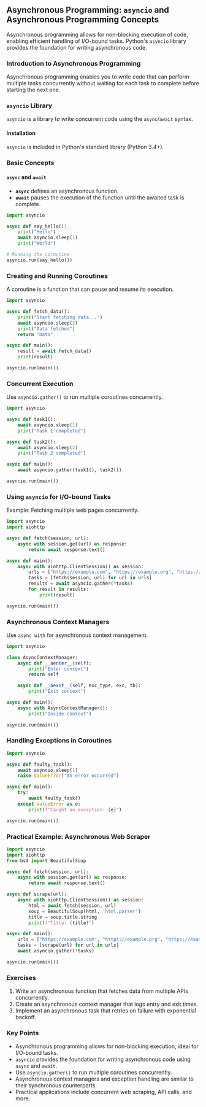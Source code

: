 
## Asynchronous Programming: `asyncio` and Asynchronous Programming Concepts

Asynchronous programming allows for non-blocking execution of code, enabling efficient handling of I/O-bound tasks. Python's `asyncio` library provides the foundation for writing asynchronous code.

### Introduction to Asynchronous Programming

Asynchronous programming enables you to write code that can perform multiple tasks concurrently without waiting for each task to complete before starting the next one.

### `asyncio` Library

`asyncio` is a library to write concurrent code using the `async`/`await` syntax.

#### Installation

`asyncio` is included in Python's standard library (Python 3.4+).

### Basic Concepts

#### `async` and `await`

- **`async`** defines an asynchronous function.
- **`await`** pauses the execution of the function until the awaited task is complete.

```python
import asyncio

async def say_hello():
    print("Hello")
    await asyncio.sleep(1)
    print("World")

# Running the coroutine
asyncio.run(say_hello())
```

### Creating and Running Coroutines

A coroutine is a function that can pause and resume its execution.

```python
import asyncio

async def fetch_data():
    print("Start fetching data...")
    await asyncio.sleep(2)
    print("Data fetched")
    return "Data"

async def main():
    result = await fetch_data()
    print(result)

asyncio.run(main())
```

### Concurrent Execution

Use `asyncio.gather()` to run multiple coroutines concurrently.

```python
import asyncio

async def task1():
    await asyncio.sleep(1)
    print("Task 1 completed")

async def task2():
    await asyncio.sleep(2)
    print("Task 2 completed")

async def main():
    await asyncio.gather(task1(), task2())

asyncio.run(main())
```

### Using `asyncio` for I/O-bound Tasks

Example: Fetching multiple web pages concurrently.

```python
import asyncio
import aiohttp

async def fetch(session, url):
    async with session.get(url) as response:
        return await response.text()

async def main():
    async with aiohttp.ClientSession() as session:
        urls = ["https://example.com", "https://example.org", "https://example.net"]
        tasks = [fetch(session, url) for url in urls]
        results = await asyncio.gather(*tasks)
        for result in results:
            print(result)

asyncio.run(main())
```

### Asynchronous Context Managers

Use `async with` for asynchronous context management.

```python
import asyncio

class AsyncContextManager:
    async def __aenter__(self):
        print("Enter context")
        return self

    async def __aexit__(self, exc_type, exc, tb):
        print("Exit context")

async def main():
    async with AsyncContextManager():
        print("Inside context")

asyncio.run(main())
```

### Handling Exceptions in Coroutines

```python
import asyncio

async def faulty_task():
    await asyncio.sleep(1)
    raise ValueError("An error occurred")

async def main():
    try:
        await faulty_task()
    except ValueError as e:
        print(f"Caught an exception: {e}")

asyncio.run(main())
```

### Practical Example: Asynchronous Web Scraper

```python
import asyncio
import aiohttp
from bs4 import BeautifulSoup

async def fetch(session, url):
    async with session.get(url) as response:
        return await response.text()

async def scrape(url):
    async with aiohttp.ClientSession() as session:
        html = await fetch(session, url)
        soup = BeautifulSoup(html, 'html.parser')
        title = soup.title.string
        print(f"Title: {title}")

async def main():
    urls = ["https://example.com", "https://example.org", "https://example.net"]
    tasks = [scrape(url) for url in urls]
    await asyncio.gather(*tasks)

asyncio.run(main())
```

### Exercises

1. Write an asynchronous function that fetches data from multiple APIs concurrently.
2. Create an asynchronous context manager that logs entry and exit times.
3. Implement an asynchronous task that retries on failure with exponential backoff.

### Key Points

- Asynchronous programming allows for non-blocking execution, ideal for I/O-bound tasks.
- `asyncio` provides the foundation for writing asynchronous code using `async` and `await`.
- Use `asyncio.gather()` to run multiple coroutines concurrently.
- Asynchronous context managers and exception handling are similar to their synchronous counterparts.
- Practical applications include concurrent web scraping, API calls, and more.